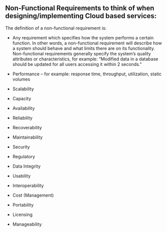 ## Non-Functional Requirements to think of when designing/implementing Cloud based services:

The definition of a non-functional requirement is:
- Any requirement which specifies how the system performs a certain function.
In other words, a non-functional requirement will describe how a system should behave and what limits there are on its functionality. Non-functional requirements generally specify the system’s quality attributes or characteristics, for example: “Modified data in a database should be updated for all users accessing it within 2 seconds.”

-   Performance – for example: response time, throughput, utilization, static volumes
-   Scalability
-   Capacity
-   Availability
-   Reliability
-   Recoverability
-   Maintainability
-   Security
-   Regulatory
-   Data Integrity
-   Usability
-   Interoperability
-   Cost (Management)
-   Portability
-   Licensing
-   Manageability

